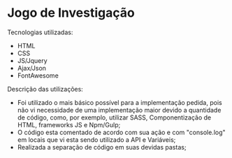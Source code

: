 # Jogo de Investigação

Tecnologias utilizadas:
- HTML
- CSS
- JS/Jquery
- Ajax/Json
- FontAwesome

Descrição das utilizações:
- Foi utilizado o mais básico possível para a implementação pedida, pois não vi necessidade de uma implementação maior devido a quantidade de código, como, por exemplo, utilizar SASS, Componentização de HTML, frameworks JS e Npm/Gulp;
- O código esta comentado de acordo com sua ação e com "console.log" em locais que vi esta sendo utilizado a API e Variáveis;
- Realizada a separação de código em suas devidas pastas;